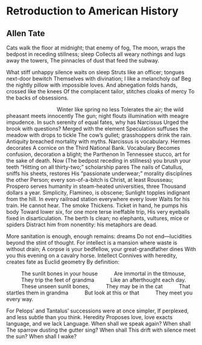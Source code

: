 # Retroduction to American History
## Allen Tate
Cats walk the floor at midnight; that enemy of fog,
The moon, wraps the bedpost in receding stillness; sleep
Collects all weary nothings and lugs away the towers,
The pinnacles of dust that feed the subway.

What stiff unhappy silence waits on sleep
Struts like an officer; tongues next-door bewitch
Themselves with divination; I like a melancholy oaf
Beg the nightly pillow with impossible loves.
And abnegation folds hands, crossed like the knees
Of the complacent tailor, stitches cloaks of mercy
To the backs of obsessions.

                                  Winter like spring no less
Tolerates the air; the wild pheasant meets innocently
The gun; night flouts illumination with meagre impudence.
In such serenity of equal fates, why has Narcissus
Urged the brook with questions? Merged with the element
Speculation suffuses the meadow with drops to tickle
The cow’s gullet; grasshoppers drink the rain.
Antiquity breached mortality with myths.
Narcissus is vocabulary. Hermes decorates
A cornice on the Third National Bank. Vocabulary
Becomes confusion, decoration a blight; the Parthenon
In Tennessee stucco, art for the sake of death. Now
(The bedpost receding in stillness) you brush your teeth
“Hitting on all thirty-two;” scholarship pares
The nails of Catullus, sniffs his sheets, restores
His “passionate underwear;” morality disciplines the other
Person; every son-of-a-bitch is Christ, at least Rousseau;
Prospero serves humanity in steam-heated universities, three
Thousand dollars a year. Simplicity, Flamineo, is obscene;
Sunlight topples indignant from the hill.
In every railroad station everywhere every lover
Waits for his train. He cannot hear. The smoke
Thickens. Ticket in hand, he pumps his body
Toward lower six, for one more terse ineffable trip,
His very eyeballs fixed in disarticulation. The berth
Is clean; no elephants, vultures, mice or spiders
Distract him from nonentity: his metaphors are dead.

More sanitation is enough, enough remains: dreams
Do not end—lucidities beyond the stint of thought.
For intellect is a mansion where waste is without drain;
A corpse is your bedfellow, your great-grandfather dines
With you this evening on a cavalry horse. Intellect
Connives with heredity, creates fate as Euclid geometry
By definition:

          The sunlit bones in your house
          Are immortal in the titmouse,
          They trip the feet of grandma
          Like an afterthought each day.
          These unseen sunlit bones,
          They may be in the cat
          That startles them in grandma
          But look at this or that
          They meet you every way.

For Pelops’ and Tantalus’ successions were at once simpler,
If perplexed, and less subtle than you think. Heredity
Proposes love, love exacts language, and we lack
Language. When shall we speak again? When shall
The sparrow dusting the gutter sing? When shall
This drift with silence meet the sun? When shall I wake?